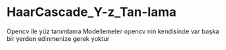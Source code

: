 # HaarCascade_Y-z_Tan-lama
Opencv ile yüz tanımlama
Modellemeler opencv nin kendisinde var başka bir yerden edinmenize gerek yoktur
